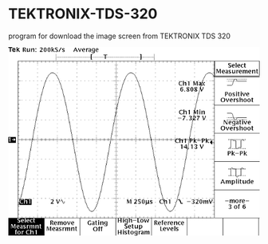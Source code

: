 # TEKTRONIX-TDS-320
program for download the image screen from TEKTRONIX TDS 320

![demo](demo.png)
